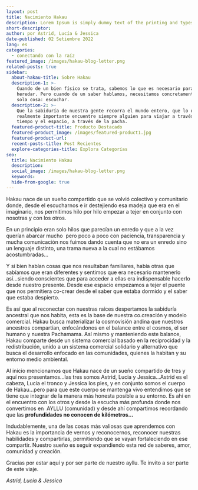 ```yaml
---
layout: post
title: Nacimiento Hakau
description: Lorem Ipsum is simply dummy text of the printing and typesetting industry.
short-descriptor:
author: por Astrid, Lucía & Jessica
date-published: 02 Setiembre 2022
lang: es
categories:
  - conectando con la raíz
featured_image: /images/hakau-blog-letter.png
related-posts: true
sidebar:
  about-hakau-title: Sobre Hakau
  description-1: >-
    Cuando de un bien físico se trata, sabemos lo que es necesario para poder
    heredar. Pero cuando de un saber hablamos, necesitamos concretamente una
    sola cosa: escuchar.
  description-2: >-
    Que la sabiduría de nuestra gente recorra el mundo entero, que lo que es
    realmente importante encuentre siempre alguien para viajar a través del
    tiempo y el espacio, a través de la pacha.
  featured-product-title: Producto Destacado
  featured-product_image: /images/featured-product1.jpg
  featured-product-url:
  recent-posts-title: Post Recientes
  explore-categories-title: Explora Categorías
seo:
  title: Nacimiento Hakau
  description:
  social_image: /images/hakau-blog-letter.png
  keywords:
  hide-from-google: true
---
```

Hakau nace de un sue&ntilde;o compartido que se volvi&oacute; colectivo y comunitario donde, desde el escucharnos e ir destejiendo esa madeja que era en el imaginario, nos permitimos hilo por hilo empezar a tejer en conjunto con nosotras y con los otros.

En un principio eran solo hilos que parec&iacute;an un enredo y que a la vez quer&iacute;an abarcar mucho&nbsp; pero poco a poco con paciencia, transparencia y mucha comunicaci&oacute;n nos fuimos dando cuenta que no era un enredo sino un lenguaje distinto, una trama nueva a la cual no est&aacute;bamos acostumbradas…&nbsp;

Y si bien hab&iacute;an cosas que nos resultaban familiares, hab&iacute;a otras que sab&iacute;amos que eran diferentes y sentimos que era necesario mantenerlo as&iacute;…siendo conscientes que para acceder a ellas era indispensable hacerlo desde nuestro presente. Desde ese espacio empezamos a tejer el puente que nos permitiera co-crear desde el saber que estaba dormido y el saber que estaba despierto.

Es as&iacute; que al reconectar con nuestras ra&iacute;ces despertamos la sabidur&iacute;a ancestral que nos habita, esta es la base de nuestra co.creaci&oacute;n y modelo comercial. Hakau busca materializar la cosmovisi&oacute;n andina que nuestros ancestros compart&iacute;an, enfoc&aacute;ndonos en el balance entre el cosmos, el ser humano y nuestra Pachamama. As&iacute; mismo y manteniendo este balance, Hakau comparte desde un sistema comercial basado en la reciprocidad y la redistribuci&oacute;n, unido a un sistema comercial solidario y alternativo que busca el desarrollo enfocado en las comunidades, quienes la habitan y su entorno medio ambiental.

Al inicio mencionamos que Hakau nace de un sue&ntilde;o compartido de tres y aqu&iacute; nos presentamos…las tres somos Astrid, Lucia y Jessica…Astrid es el cabeza, Lucia el tronco y Jessica los pies, y en conjunto somos el cuerpo de Hakau…pero para que este cuerpo se mantenga vivo entendimos que se tiene que integrar de la manera m&aacute;s honesta posible a su entorno. Es ah&iacute; en el encuentro con los otros y desde la escucha m&aacute;s profunda donde nos convertimos en&nbsp; AYLLU (comunidad) y desde ah&iacute; compartimos recordando que las **profundidades no conocen de kil&oacute;metros…**

Indudablemente, una de las cosas m&aacute;s valiosas que aprendemos con Hakau es la importancia de vernos y reconocernos, reconocer nuestras habilidades y compartirlas, permitiendo que se vayan fortaleciendo en ese compartir. Nuestro sue&ntilde;o es seguir expandiendo esta red de saberes, amor, comunidad y creaci&oacute;n.&nbsp;

Gracias por estar aqu&iacute; y por ser parte de nuestro ayllu. Te invito a ser parte de este viaje.

*Astrid, Luc&iacute;a & Jessica*